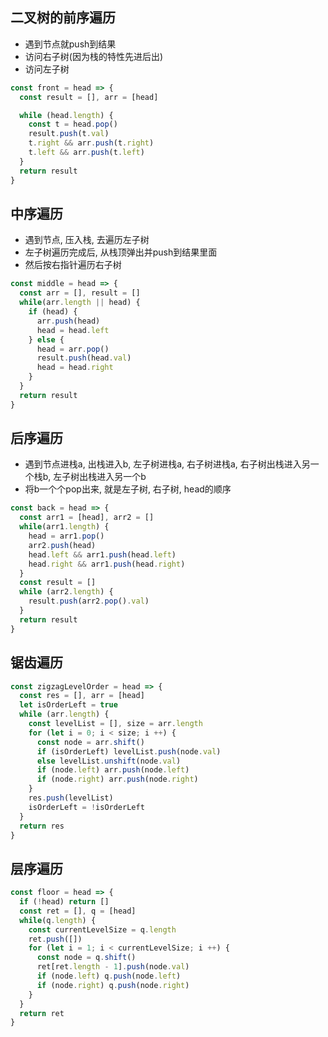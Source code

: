 ## 二叉树的前序遍历

- 遇到节点就push到结果
- 访问右子树(因为栈的特性先进后出)
- 访问左子树

```js
const front = head => {
  const result = [], arr = [head]

  while (head.length) {
    const t = head.pop()
    result.push(t.val)
    t.right && arr.push(t.right)
    t.left && arr.push(t.left)
  }
  return result
}
```

## 中序遍历

- 遇到节点, 压入栈, 去遍历左子树
- 左子树遍历完成后, 从栈顶弹出并push到结果里面
- 然后按右指针遍历右子树

```js
const middle = head => {
  const arr = [], result = []
  while(arr.length || head) {
    if (head) {
      arr.push(head)
      head = head.left
    } else {
      head = arr.pop()
      result.push(head.val)
      head = head.right
    }
  }
  return result
}
```

## 后序遍历

- 遇到节点进栈a, 出栈进入b, 左子树进栈a, 右子树进栈a, 右子树出栈进入另一个栈b, 左子树出栈进入另一个b
- 将b一个个pop出来, 就是左子树, 右子树, head的顺序

```js
const back = head => {
  const arr1 = [head], arr2 = []
  while(arr1.length) {
    head = arr1.pop()
    arr2.push(head)
    head.left && arr1.push(head.left)
    head.right && arr1.push(head.right)
  }
  const result = []
  while (arr2.length) {
    result.push(arr2.pop().val)
  }
  return result
}
```

## 锯齿遍历

```js
const zigzagLevelOrder = head => {
  const res = [], arr = [head]
  let isOrderLeft = true
  while (arr.length) {
    const levelList = [], size = arr.length
    for (let i = 0; i < size; i ++) {
      const node = arr.shift()
      if (isOrderLeft) levelList.push(node.val)
      else levelList.unshift(node.val)
      if (node.left) arr.push(node.left)
      if (node.right) arr.push(node.right)
    }
    res.push(levelList)
    isOrderLeft = !isOrderLeft
  }
  return res
}
```

## 层序遍历

```js
const floor = head => {
  if (!head) return []
  const ret = [], q = [head]
  while(q.length) {
    const currentLevelSize = q.length
    ret.push([])
    for (let i = 1; i < currentLevelSize; i ++) {
      const node = q.shift()
      ret[ret.length - 1].push(node.val)
      if (node.left) q.push(node.left)
      if (node.right) q.push(node.right)
    }
  }
  return ret
}
```